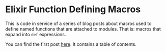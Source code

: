 # Elixir Function Defining Macros

This is code in service of a series of blog posts about macros used to
define named functions that are attached to modules. That is: macros
that expand into `def` expressions.

You can find the first post
[here](https://www.crustofcode.com/def-macro-defmacrop/). It contains
a table of contents.

